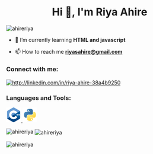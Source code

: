 <h1 align="center">Hi 👋, I'm Riya Ahire</h1>
<p align="left"> <img src="https://komarev.com/ghpvc/?username=ahireriya&label=Profile%20views&color=0e75b6&style=flat" alt="ahireriya" /> </p>

- 🌱 I’m currently learning **HTML and javascript**
  

- 📫 How to reach me **riyasahire@gmail.com**

<h3 align="left">Connect with me:</h3>
<p align="left">
<a href="https://linkedin.com/in/http://linkedin.com/in/riya-ahire-38a4b9250" target="blank"><img align="center" src="https://raw.githubusercontent.com/rahuldkjain/github-profile-readme-generator/master/src/images/icons/Social/linked-in-alt.svg" alt="http://linkedin.com/in/riya-ahire-38a4b9250" height="30" width="40" /></a>
</p>

<h3 align="left">Languages and Tools:</h3>
<p align="left"> <a href="https://www.w3schools.com/cpp/" target="_blank" rel="noreferrer"> <img src="https://raw.githubusercontent.com/devicons/devicon/master/icons/cplusplus/cplusplus-original.svg" alt="cplusplus" width="40" height="40"/> </a> <a href="https://www.python.org" target="_blank" rel="noreferrer"> <img src="https://raw.githubusercontent.com/devicons/devicon/master/icons/python/python-original.svg" alt="python" width="40" height="40"/> </a> </p>

<p><img align="left" src="https://github-readme-stats.vercel.app/api/top-langs?username=ahireriya&show_icons=true&locale=en&layout=compact" alt="ahireriya" /></p>

<p>&nbsp;<img align="center" src="https://github-readme-stats.vercel.app/api?username=ahireriya&show_icons=true&locale=en" alt="ahireriya" /></p>

<p><img align="center" src="https://github-readme-streak-stats.herokuapp.com/?user=ahireriya&" alt="ahireriya" /></p>
